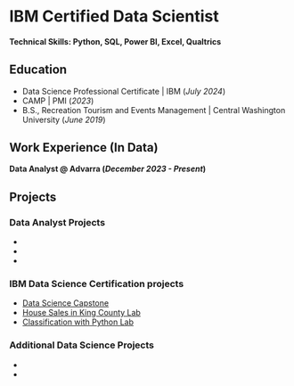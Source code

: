 # IBM Certified Data Scientist
 
#### Technical Skills: Python, SQL, Power BI, Excel, Qualtrics

## Education
- Data Science Professional Certificate | IBM (_July 2024_)								       		
- CAMP	|                                  PMI (_2023_)	 			        		
- B.S., Recreation Tourism and Events Management | Central Washington University (_June 2019_)

## Work Experience (In Data)
**Data Analyst @ Advarra  (_December 2023 - Present_)**


## Projects
### Data Analyst Projects 
-
-
-


### IBM Data Science Certification projects
- [Data Science Capstone ](https://github.com/CarsonParfitt/carsonparfitt.github.io/tree/19f45ea701fe41c97a3edc2ead12a36154fdc8a1/IBM-Data-Science-Capstone-SpaceX)
- [House Sales in King County Lab](https://github.com/CarsonParfitt/carsonparfitt.github.io/blob/998d5ce516d989b1165b1be8a77ed2ed7dce8bdf/IBM%20Courses/House_Sales_in_King_Count_USA%20(1).ipynb)
- [Classification with Python Lab](https://github.com/CarsonParfitt/carsonparfitt.github.io/blob/7adb5cd60d0b522811c9e9e196087cf2098c62e2/IBM%20Courses/ML0101EN_SkillUp_FinalAssignment.ipynb)
 

### Additional Data Science Projects 
- 
-

